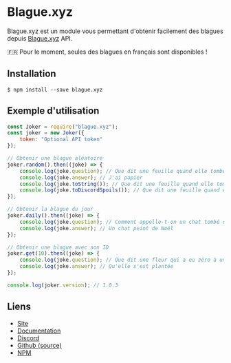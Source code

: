 # Blague.xyz

Blague.xyz est un module vous permettant d'obtenir facilement des blagues depuis [Blague.xyz](https://blague.xyz) API.

🇫🇷 Pour le moment, seules des blagues en français sont disponibles !

## Installation

```
$ npm install --save blague.xyz
```

## Exemple d'utilisation

```js
const Joker = require("blague.xyz");
const joker = new Joker({
    token: "Optional API token"
});

// Obtenir une blague aléatoire
joker.random().then((joke) => {
    console.log(joke.question); // Que dit une feuille quand elle tombe dans l'eau ?
    console.log(joke.answer); // J'ai papier
    console.log(joke.toString()); // Que dit une feuille quand elle tombe dans l'eau ?\nJ'ai papier
    console.log(joke.toDiscordSpoils()); // Que dit une feuille quand elle tombe dans l'eau ?\n\n||J'ai papier||
});

// Obtenir la blague du jour
joker.daily().then((joke) => {
    console.log(joke.question); // Comment appelle-t-on un chat tombé dans un pot de peinture le jour de Noël ?
    console.log(joke.answer); // Un chat peint de Noël
});

// Obtenir une blague avec son ID
joker.get(10).then((joke) => {
    console.log(joke.question); // Que dit une fleur qui a eu zéro à un contrôle ?
    console.log(joke.answer); // Qu'elle s'est plantée
});

console.log(joker.version); // 1.0.3
```

## Liens

* [Site](https://blague.xyz)
* [Documentation](https://docs.blague.xyz)
* [Discord](https://discord.gg/CJgNcJN)
* [Github (source)](https://github.com/Androz2091/blague.xyz)
* [NPM](https://npmjs/package/blague.xyz)